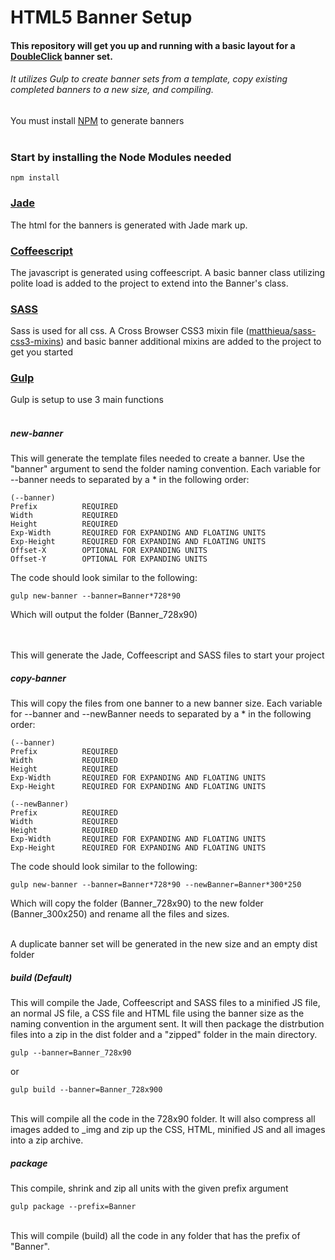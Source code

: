 # HTML5 Banner Setup<br/>

#### This repository will get you up and running with a basic layout for a <a href="https://www.doubleclickbygoogle.com/" target="_blank">DoubleClick</a> banner set.
###### It utilizes Gulp to create banner sets from a template, copy existing completed banners to a new size, and compiling.

You must install <a href="https://www.npmjs.com" target="_blank">NPM</a> to generate banners<br/><br/>

### Start by installing the Node Modules needed

    npm install

### <a href="http://sass-lang.com/" target="_blank">Jade</a><br/>

The html for the banners is generated with Jade mark up.

### <a href="http://coffeescript.org/" target="_blank">Coffeescript</a><br/>

The javascript is generated using coffeescript.  A basic banner class utilizing polite load is added to the project to extend into the Banner's class.

### <a href="http://sass-lang.com//" target="_blank">SASS</a><br/>

Sass is used for all css.  A Cross Browser CSS3 mixin file (<a href="https://github.com/matthieua/sass-css3-mixins" target="_blank">matthieua/sass-css3-mixins</a>) and basic banner additional mixins are added to the project to get you started

### <a href="http://sass-lang.com//" target="_blank">Gulp</a><br/>

Gulp is setup to use 3 main functions<br/><br/>

##### new-banner<br/>
This will generate the template files needed to create a banner.  Use the "banner" argument to send the folder naming convention.  Each variable for --banner needs to separated by a * in the following order:<br/>
    
    (--banner)
    Prefix          REQUIRED
    Width           REQUIRED
    Height          REQUIRED
    Exp-Width       REQUIRED FOR EXPANDING AND FLOATING UNITS
    Exp-Height      REQUIRED FOR EXPANDING AND FLOATING UNITS
    Offset-X        OPTIONAL FOR EXPANDING UNITS
    Offset-Y        OPTIONAL FOR EXPANDING UNITS
    
The code should look similar to the following:

    gulp new-banner --banner=Banner*728*90

Which will output the folder (Banner_728x90)
    
<br/><br/>
This will generate the Jade, Coffeescript and SASS files to start your project

##### copy-banner<br/>
This will copy the files from one banner to a new banner size.  Each variable for --banner and --newBanner needs to separated by a * in the following order:<br/>
                         
    (--banner)
    Prefix          REQUIRED
    Width           REQUIRED
    Height          REQUIRED
    Exp-Width       REQUIRED FOR EXPANDING AND FLOATING UNITS
    Exp-Height      REQUIRED FOR EXPANDING AND FLOATING UNITS
         
    (--newBanner)
    Prefix          REQUIRED
    Width           REQUIRED
    Height          REQUIRED
    Exp-Width       REQUIRED FOR EXPANDING AND FLOATING UNITS
    Exp-Height      REQUIRED FOR EXPANDING AND FLOATING UNITS
    
The code should look similar to the following:

    gulp new-banner --banner=Banner*728*90 --newBanner=Banner*300*250

Which will copy the folder (Banner_728x90) to the new folder (Banner_300x250) and rename all the files and sizes.
    
<br/>
A duplicate banner set will be generated in the new size and an empty dist folder

##### build (Default)<br/>
This will compile the Jade, Coffeescript and SASS files to a minified JS file, an normal JS file, a CSS file and HTML file using the banner size as the naming convention in the argument sent.  It will then package the distrbution files into a zip in the dist folder and a "zipped" folder in the main directory.

    gulp --banner=Banner_728x90
    
or

    gulp build --banner=Banner_728x900
    
<br/>
This will compile all the code in the 728x90 folder.  It will also compress all images added to _img and zip up the CSS, HTML, minified JS and all images into a zip archive.

##### package<br/>
This compile, shrink and zip all units with the given prefix argument

    gulp package --prefix=Banner
    
<br/>
This will compile (build) all the code in any folder that has the prefix of "Banner".
